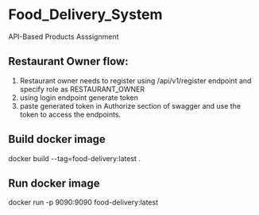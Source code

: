 # Food_Delivery_System
API-Based Products Asssignment

## Restaurant Owner flow:
1. Restaurant owner needs to register using /api/v1/register endpoint and specify role as RESTAURANT_OWNER
2. using login endpoint generate token
3. paste generated token in Authorize section of swagger and use the token to access the endpoints.



## Build docker image
docker build --tag=food-delivery:latest .

## Run docker image
docker run -p 9090:9090 food-delivery:latest
